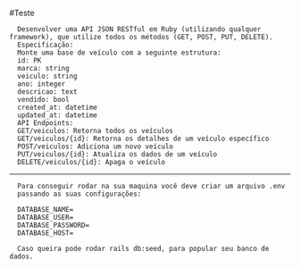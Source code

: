 #Teste

      Desenvolver uma API JSON RESTful em Ruby (utilizando qualquer framework), que utilize todos os métodos (GET, POST, PUT, DELETE).
      Especificação:
      Monte uma base de veículo com a seguinte estrutura:
      id: PK
      marca: string
      veiculo: string
      ano: integer
      descricao: text
      vendido: bool
      created_at: datetime
      updated_at: datetime
      API Endpoints:
      GET/veiculos: Retorna todos os veículos
      GET/veiculos/{id}: Retorna os detalhes de um veículo específico
      POST/veiculos: Adiciona um novo veículo
      PUT/veiculos/{id}: Atualiza os dados de um veículo
      DELETE/veiculos/{id}: Apaga o veículo
      
      
  -------------------------------------------------------------------------    
      Para conseguir rodar na sua maquina você deve criar um arquivo .env
      passando as suas configurações:
      
      DATABASE_NAME=
      DATABASE_USER=
      DATABASE_PASSWORD=
      DATABASE_HOST=
      
      Caso queira pode rodar rails db:seed, para popular seu banco de dados.